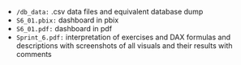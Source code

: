 - `/db_data:` .csv data files and equivalent database dump
- `S6_01.pbix:` dashboard in pbix
- `S6_01.pdf:` dashboard in pdf
- `Sprint_6.pdf:` interpretation of exercises and DAX formulas and descriptions with screenshots of all visuals and their results with comments